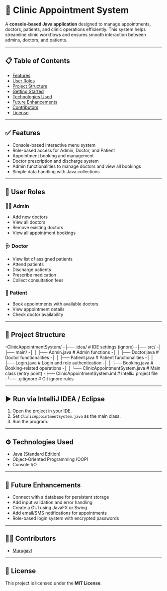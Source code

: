 # 🏥 Clinic Appointment System

A **console-based Java application** designed to manage appointments, doctors, patients, and clinic operations efficiently. This system helps streamline clinic workflows and ensures smooth interaction between admins, doctors, and patients.

---

## 📋 Table of Contents

- [Features](#-features)
- [User Roles](#-user-roles)
- [Project Structure](#-project-structure)
- [Getting Started](#-getting-started)
- [Technologies Used](#-technologies-used)
- [Future Enhancements](#-future-enhancements)
- [Contributors](#-contributors)
- [License](#-license)

---

## ✅ Features

- Console-based interactive menu system
- Role-based access for Admin, Doctor, and Patient
- Appointment booking and management
- Doctor prescription and discharge system
- Admin functionalities to manage doctors and view all bookings
- Simple data handling with Java collections

---

## 👥 User Roles

### 🧑‍💼 Admin
- Add new doctors
- View all doctors
- Remove existing doctors
- View all appointment bookings

### 🩺 Doctor
- View list of assigned patients
- Attend patients
- Discharge patients
- Prescribe medication
- Collect consultation fees

### 👤 Patient
- Book appointments with available doctors
- View appointment details
- Check doctor availability

---

## 📂 Project Structure

-ClinicAppointmentSystem/
-├── .idea/ # IDE settings (ignore)
-├── src/
-│ ├── main/
-│ │ ├── Admin.java # Admin functions
-│ │ ├── Doctor.java # Doctor functionalities
-│ │ ├── Patient.java # Patient functionalities
-│ │ ├── Login.java # Login and role authentication
-│ │ ├── Booking.java # Booking-related operations
-│ │ └── ClinicAppointmentSystem.java # Main class (entry point)
-├── ClinicAppointmentSystem.iml # IntelliJ project file
-└── .gitignore # Git ignore rules


---

## ▶️ Run via IntelliJ IDEA / Eclipse

1. Open the project in your IDE.
2. Set `ClinicAppointmentSystem.java` as the main class.
3. Run the program.

---

## ⚙️ Technologies Used

- Java (Standard Edition)
- Object-Oriented Programming (OOP)
- Console I/O

---

## 🔮 Future Enhancements

- Connect with a database for persistent storage
- Add input validation and error handling
- Create a GUI using JavaFX or Swing
- Add email/SMS notifications for appointments
- Role-based login system with encrypted passwords

---

## 👨‍💻 Contributors

- [Murugavl](https://github.com/Murugavl)

---

## 📄 License

This project is licensed under the **MIT License**.
